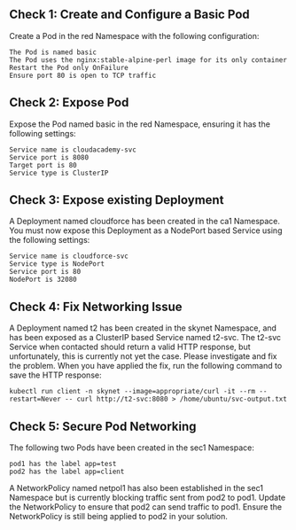 ## Check 1: Create and Configure a Basic Pod

Create a Pod in the red Namespace with the following configuration:

    The Pod is named basic
    The Pod uses the nginx:stable-alpine-perl image for its only container
    Restart the Pod only OnFailure
    Ensure port 80 is open to TCP traffic


## Check 2: Expose Pod

Expose the Pod named basic in the red Namespace, ensuring it has the following settings:

    Service name is cloudacademy-svc
    Service port is 8080
    Target port is 80
    Service type is ClusterIP

## Check 3: Expose existing Deployment

A Deployment named cloudforce has been created in the ca1 Namespace. 
You must now expose this Deployment as a NodePort based Service using the following settings:

    Service name is cloudforce-svc
    Service type is NodePort
    Service port is 80
    NodePort is 32080

## Check 4: Fix Networking Issue

A Deployment named t2 has been created in the skynet Namespace, 
and has been exposed as a ClusterIP based Service named t2-svc. 
The t2-svc Service when contacted should return a valid HTTP response, but unfortunately, this is currently not yet the case.
Please investigate and fix the problem. 
When you have applied the fix, run the following command to save the HTTP response:


    kubectl run client -n skynet --image=appropriate/curl -it --rm --restart=Never -- curl http://t2-svc:8080 > /home/ubuntu/svc-output.txt

## Check 5: Secure Pod Networking

The following two Pods have been created in the sec1 Namespace:

    pod1 has the label app=test
    pod2 has the label app=client

A NetworkPolicy named netpol1 has also been established in the sec1 Namespace but is currently blocking traffic sent from pod2 to pod1. 
Update the NetworkPolicy to ensure that pod2 can send traffic to pod1. 
Ensure the NetworkPolicy is still being applied to pod2 in your solution.